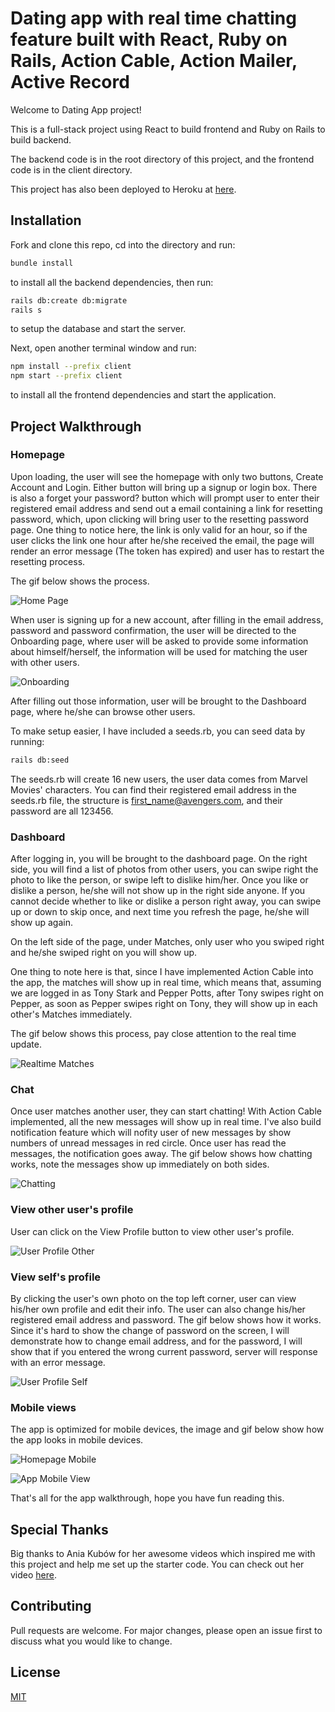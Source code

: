 # Dating app with real time chatting feature built with React, Ruby on Rails, Action Cable, Action Mailer, Active Record

Welcome to Dating App project!

This is a full-stack project using React to build frontend and Ruby on Rails to build backend.

The backend code is in the root directory of this project, and the frontend code is in the client directory.

This project has also been deployed to Heroku at [here](https://dating-app-react-ruby-on-rails.herokuapp.com/).

## Installation

Fork and clone this repo, cd into the directory and run:

```bash
bundle install
```

to install all the backend dependencies, then run:

```bash
rails db:create db:migrate
rails s
```

to setup the database and start the server.

Next, open another terminal window and run:

```bash
npm install --prefix client
npm start --prefix client
```

to install all the frontend dependencies and start the application.

## Project Walkthrough

### Homepage

Upon loading, the user will see the homepage with only two buttons, Create Account and Login. Either button will bring up a signup or login box. There is also a forget your password? button which will prompt user to enter their registered email address and send out a email containing a link for resetting password, which, upon clicking will bring user to the resetting password page. One thing to notice here, the link is only valid for an hour, so if the user clicks the link one hour after he/she received the email, the page will render an error message (The token has expired) and user has to restart the resetting process.

The gif below shows the process.

![Home Page](/images/homepage.gif)

When user is signing up for a new account, after filling in the email address, password and password confirmation, the user will be directed to the Onboarding page, where user will be asked to provide some information about himself/herself, the information will be used for matching the user with other users.

![Onboarding](/images/onboarding.png)

After filling out those information, user will be brought to the Dashboard page, where he/she can browse other users.

To make setup easier, I have included a seeds.rb, you can seed data by running:

```bash
rails db:seed
```

The seeds.rb will create 16 new users, the user data comes from Marvel Movies' characters. You can find their registered email address in the seeds.rb file, the structure is first_name@avengers.com, and their password are all 123456.

### Dashboard

After logging in, you will be brought to the dashboard page. On the right side, you will find a list of photos from other users, you can swipe right the photo to like the person, or swipe left to dislike him/her. Once you like or dislike a person, he/she will not show up in the right side anyone. If you cannot decide whether to like or dislike a person right away, you can swipe up or down to skip once, and next time you refresh the page, he/she will show up again.

On the left side of the page, under Matches, only user who you swiped right and he/she swiped right on you will show up.

One thing to note here is that, since I have implemented Action Cable into the app, the matches will show up in real time, which means that, assuming we are logged in as Tony Stark and Pepper Potts, after Tony swipes right on Pepper, as soon as Pepper swipes right on Tony, they will show up in each other's Matches immediately.

The gif below shows this process, pay close attention to the real time update.

![Realtime Matches](/images/realtime_matches.gif)

### Chat

Once user matches another user, they can start chatting! With Action Cable implemented, all the new messages will show up in real time. I've also build notification feature which will nofity user of new messages by show numbers of unread messages in red circle. Once user has read the messages, the notification goes away. The gif below shows how chatting works, note the messages show up immediately on both sides.

![Chatting](/images/chatting.gif)

### View other user's profile

User can click on the View Profile button to view other user's profile.

![User Profile Other](/images/user_profile_other.png)

### View self's profile

By clicking the user's own photo on the top left corner, user can view his/her own profile and edit their info. The user can also change his/her registered email address and password. The gif below shows how it works. Since it's hard to show the change of password on the screen, I will demonstrate how to change email address, and for the password, I will show that if you entered the wrong current password, server will response with an error message.

![User Profile Self](/images/user_profile_self.gif)

### Mobile views

The app is optimized for mobile devices, the image and gif below show how the app looks in mobile devices.

![Homepage Mobile](/images/homepage_mobile.png)

![App Mobile View](/images/app_mobile_view.gif)

That's all for the app walkthrough, hope you have fun reading this.

## Special Thanks

Big thanks to Ania Kubów for her awesome videos which inspired me with this project and help me set up the starter code. You can check out her video [here](https://www.youtube.com/watch?v=Q70IMS-Qnjk).

## Contributing

Pull requests are welcome. For major changes, please open an issue first to discuss what you would like to change.

## License

[MIT](https://choosealicense.com/licenses/mit/)